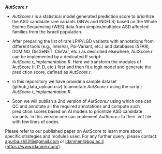 ***AutScore.r***

- *AutScore.r* is a statistical model generated prediction score to prioritize the ASD candidate rare variants (SNVs and INDELS) based on the Whole Exome Sequencing (WES) data from simplex/multiplex ASD affected families from the Israeli population.
  
- After preparing the list of rare LP/P/LGD variants with annotations from different tools (e.g., InterVar, Psi-Variant, etc.) and databases (SFARI, DOMINO, DisGeNET, ClinVar, etc.) as described elsewhere, AutScore.r can be implemented by a dedicated R script: *AutScore.r_implementation.R*. Here we transform the modules of AutScore (I, P, D, etc.) first and then fit a logit model and generate the prediction score, defined as *AutScore.r*.

- In this reporsitory we have provide a sample dataset (github_data_upload.csv) to annotate *AutScore.r* using the script: *AutScore.r_implementation.R*. 
  
- Soon we will publish a 2nd version of *AutScore.r* using which one can QC and annotate all the required annotations and compute such prediction scores based on AI models to prioritize ASD candidate variants. In this version one can implement *AutScore.r* to their .vcf file with few lines of codes.  

Please refer to our published paper on AutScore to learn more about specific strategies and modules used. For any further query, please contact: apurba.shil316@gmail.com or idanmen@bgu.ac.il (https://www.idanme.com/).

